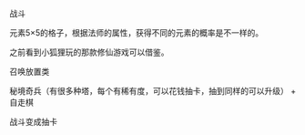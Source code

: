 战斗

元素5×5的格子，根据法师的属性，获得不同的元素的概率是不一样的。

之前看到小狐狸玩的那款修仙游戏可以借鉴。



召唤放置类

秘境奇兵（有很多种塔，每个有稀有度，可以花钱抽卡，抽到同样的可以升级） + 自走棋

战斗变成抽卡